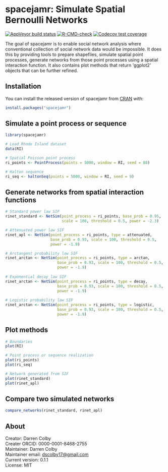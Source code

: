 
# spacejamr: Simulate Spatial Bernoulli Networks

<!-- badges: start -->
[![AppVeyor build status](https://ci.appveyor.com/api/projects/status/github/dscolby/spacejamr?branch=master&svg=true)](https://ci.appveyor.com/project/dscolby/spacejamr)
[![R-CMD-check](https://github.com/dscolby/spacejamr/workflows/R-CMD-check/badge.svg)](https://github.com/dscolby/spacejamr/actions)
[![Codecov test coverage](https://codecov.io/gh/dscolby/spacejamr/branch/master/graph/badge.svg)](https://codecov.io/gh/dscolby/spacejamr?branch=master)
<!-- badges: end -->

The goal of spacejamr is to enable social network analysis where conventional
collection of social network data would be impossible. It does this by providing
tools to prepare shapefiles, simulate spatial point processes, generate networks 
from those point processes using a spatial interaction function. It also 
contains plot methods that return 'ggplot2' objects that can be further refined.

## Installation

You can install the released version of spacejamr from [CRAN](https://CRAN.R-project.org) with:

``` r
install.packages("spacejamr")
```

## Simulate a point process or sequence

``` r
library(spacejamr)

# Load Rhode Island dataset
data(RI)

# Spatial Poisson point process
ri_points <- PointProcess(points = 5000, window = RI, seed = 88)

# Halton sequence
ri_seq <- haltonSeq(points = 5000, window = RI, seed = 9)

```

## Generate networks from spatial interaction functions

``` r
# Standard power law SIF
rinet_standard <- NetSim(point_process = ri_points, base_prob = 0.95, 
                         scale = 100, threshold = 0.5, power = -2.3)

# Attenuated power law SIF
rinet_apl <- NetSim(point_process = ri_points, type = attenuated,
                    base_prob = 0.93, scale = 100, threshold = 0.5, 
                    power = -1.9)

# Arctangent probability law SIF
rinet_arctan <- NetSim(point_process = ri_points, type = arctan,
                       base_prob = 0.93, scale = 100, threshold = 0.5, 
                       power = -1.9)
                    
# Exponential decay law SIF
rinet_arctan <- NetSim(point_process = ri_points, type = decay,
                       base_prob = 0.93, scale = 100, threshold = 0.5, 
                       power = -1.9)
                    
# Logistic probability law SIF
rinet_arctan <- NetSim(point_process = ri_points, type = logistic,
                       base_prob = 0.93, scale = 100, threshold = 0.5, 
                       power = -1.9)

```

## Plot methods

``` r
# Boundaries
plot(RI)

# Point process or sequence realization
plot(ri_points)
plot(ri_seq)

# Network generated from SIF
plot(rinet_standard)
plot(rinet_apl)

```

## Compare two simulated networks

``` r
compare_networks(rinet_standard, rinet_apl)

```

## About
Creator: Darren Colby\
Creater ORCID: 0000-0001-8468-2755\
Maintainer: Darren Colby\
Maintainer email: dscolby17@gmail.com\
Current version: 0.1.1\
License: MIT
